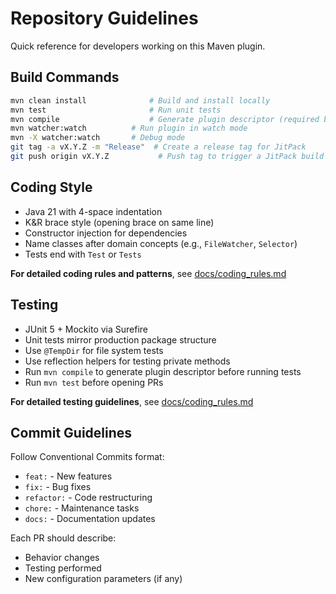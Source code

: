# Repository Guidelines

Quick reference for developers working on this Maven plugin.

## Build Commands

```bash
mvn clean install              # Build and install locally
mvn test                       # Run unit tests
mvn compile                    # Generate plugin descriptor (required before running tests)
mvn watcher:watch          # Run plugin in watch mode
mvn -X watcher:watch       # Debug mode
git tag -a vX.Y.Z -m "Release"  # Create a release tag for JitPack
git push origin vX.Y.Z           # Push tag to trigger a JitPack build
```

## Coding Style

- Java 21 with 4-space indentation
- K&R brace style (opening brace on same line)
- Constructor injection for dependencies
- Name classes after domain concepts (e.g., `FileWatcher`, `Selector`)
- Tests end with `Test` or `Tests`

**For detailed coding rules and patterns**, see [docs/coding_rules.md](./docs/coding_rules.md)

## Testing

- JUnit 5 + Mockito via Surefire
- Unit tests mirror production package structure
- Use `@TempDir` for file system tests
- Use reflection helpers for testing private methods
- Run `mvn compile` to generate plugin descriptor before running tests
- Run `mvn test` before opening PRs

**For detailed testing guidelines**, see [docs/coding_rules.md](./docs/coding_rules.md)

## Commit Guidelines

Follow Conventional Commits format:
- `feat:` - New features
- `fix:` - Bug fixes
- `refactor:` - Code restructuring
- `chore:` - Maintenance tasks
- `docs:` - Documentation updates

Each PR should describe:
- Behavior changes
- Testing performed
- New configuration parameters (if any)
